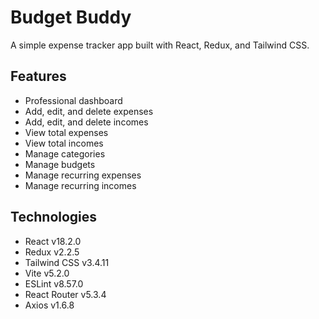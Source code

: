 # Budget Buddy

A simple expense tracker app built with React, Redux, and Tailwind CSS.

## Features

- Professional dashboard
- Add, edit, and delete expenses
- Add, edit, and delete incomes
- View total expenses
- View total incomes
- Manage categories
- Manage budgets
- Manage recurring expenses
- Manage recurring incomes

## Technologies

- React v18.2.0
- Redux v2.2.5
- Tailwind CSS v3.4.11
- Vite v5.2.0
- ESLint v8.57.0
- React Router v5.3.4
- Axios v1.6.8
